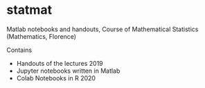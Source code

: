 # statmat 
Matlab notebooks and handouts,   Course of Mathematical Statistics (Mathematics, Florence)

Contains
   
   - Handouts of the lectures 2019
   - Jupyter notebooks written in Matlab
   - Colab Notebooks in R 2020
   
   
   
